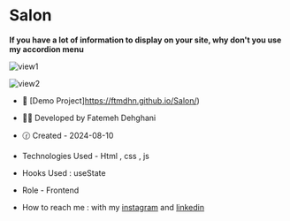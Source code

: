 # Salon

**If you have a lot of information to display on your site, why don't you use my accordion menu**

![view1](![pic1](https://github.com/user-attachments/assets/3c5540c2-3a27-4132-92ea-3fb6bcb5a6c2))

![view2](![view2](https://github.com/user-attachments/assets/ede4d018-719f-4a26-a163-b73c681e166b))

- 🐾 [Demo Project]https://ftmdhn.github.io/Salon/)

- 👩‍💻 Developed by Fatemeh Dehghani 

- 🕜 Created - 2024-08-10

- Technologies Used - Html , css , js

- Hooks Used : useState 

- Role - Frontend

- How to reach me : with my [instagram](https://www.instagram.com/ftm.dehgni/) and [linkedin](https://www.linkedin.com/in/fatemeh-dehghani-060973314/)
